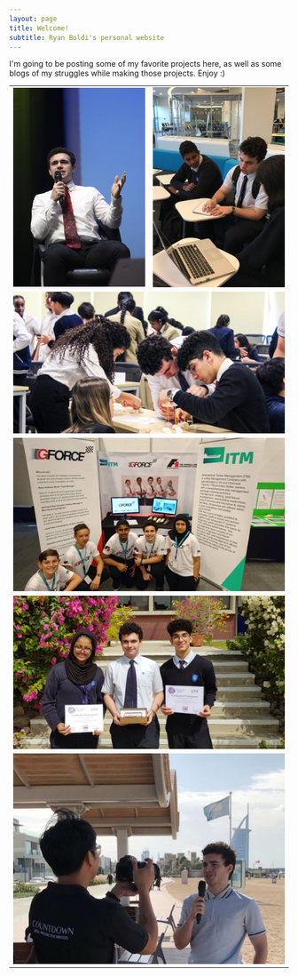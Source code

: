 ```yaml
---
layout: page
title: Welcome!
subtitle: Ryan Boldi's personal website
---
```

I'm going to be posting some of my favorite projects here, as well as some blogs of my struggles while making those projects. Enjoy :)
<table style="margin-left:auto;margin-right:auto;"><tr>
<td><img src="/img/home_page/public_speaking_downsized2.jpg" alt="Ryan speaking during his campaign for Head Boy 2020" style="width: 300px;"> 
 </td>
<td> 
<img src="/img/home_page/Helping1.jpg" alt="Ryan helping another student come up with an implementation for her competition idea" style="width: 300px;"> </td>
</tr>
<tr>
<td colspan="2"> <img src="/img/home_page/stem3.jpg" alt="Ryan working with his team to build a spaghetti tower for a STEM competition" style="width: 620px;"> </td> 
</tr>
<tr>
<td colspan="2"><img src="/img/home_page/F11.jpg" alt="A picture of Ryan during 'F1 in Schools'" style="width: 620px;"/></td>
</tr>
<tr>
<td colspan="2">
<img src="/img/home_page/Win1.jpg" alt="Ryan and his team winning the Dubai College Diamond Diode STEM competition" style="width: 620px;"> </td>
</tr>
<tr>
<td colspan="2">
<img src="/img/home_page/Speaking.jpg" alt="Ryan being interviewed about life in the UAE" style="width: 620px;"> </td>
</tr></table>